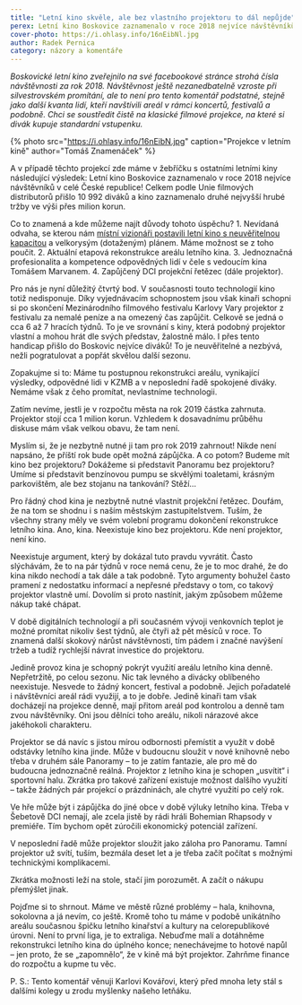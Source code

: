 ```yaml
---
title: "Letní kino skvěle, ale bez vlastního projektoru to dál nepůjde"
perex: Letní kino Boskovice zaznamenalo v roce 2018 nejvíce návštěvníků v celé ČR, ale projektor si musíme stále půjčovat. Změňme to!
cover-photo: https://i.ohlasy.info/16nEibNl.jpg
author: Radek Pernica
category: názory a komentáře
---
```


*Boskovické letní kino zveřejnilo na své facebookové stránce strohá čísla návštěvnosti za rok 2018. Návštěvnost ještě nezanedbatelně vzroste při silvestrovském promítání, ale to není pro tento komentář podstatné, stejně jako další kvanta lidí, kteří navštívili areál v rámci koncertů, festivalů a podobně. Chci se soustředit čistě na klasické filmové projekce, na které si divák kupuje standardní vstupenku.*

{% photo src="https://i.ohlasy.info/16nEibN.jpg" caption="Projekce v letním kině" author="Tomáš Znamenáček" %}

A v případě těchto projekcí zde máme v žebříčku s ostatními letními kiny následující výsledek: Letní kino Boskovice zaznamenalo v roce 2018 nejvíce návštěvníků v celé České republice! Celkem podle Unie filmových distributorů přišlo 10 992 diváků a kino zaznamenalo druhé nejvyšší hrubé tržby ve výši přes milion korun.

Co to znamená a kde můžeme najít důvody tohoto úspěchu? 1. Nevídaná odvaha, se kterou nám [místní vizionáři postavili letní kino s neuvěřitelnou kapacitou](http://www.ohlasy.info/clanky/2015/07/kovarik-80.html) a velkorysým (dotaženým) plánem. Máme možnost se z toho poučit. 2. Aktuální etapová rekonstrukce areálu letního kina. 3. Jednoznačná profesionalita a kompetence odpovědných lidí v čele s vedoucím kina Tomášem Marvanem. 4. Zapůjčený DCI projekční řetězec (dále projektor).

Pro nás je nyní důležitý čtvrtý bod. V současnosti touto technologií kino totiž nedisponuje. Díky vyjednávacím schopnostem jsou však kinaři schopni si po skončení Mezinárodního filmového festivalu Karlovy Vary projektor z festivalu za nemalé peníze a na omezený čas zapůjčit. Celkově se jedná o cca 6 až 7 hracích týdnů. To je ve srovnání s kiny, která podobný projektor vlastní a mohou hrát dle svých představ, žalostně málo. I přes tento handicap přišlo do Boskovic nejvíce diváků! To je neuvěřitelné a nezbývá, nežli pogratulovat a popřát skvělou další sezonu.

Zopakujme si to: Máme tu postupnou rekonstrukci areálu, vynikající výsledky, odpovědné lidi v KZMB a v neposlední řadě spokojené diváky. Nemáme však z čeho promítat, nevlastníme technologii.

Zatím nevíme, jestli je v rozpočtu města na rok 2019 částka zahrnuta. Projektor stojí cca 1 milion korun. Vzhledem k dosavadnímu průběhu diskuse mám však velkou obavu, že tam není. 

Myslím si, že je nezbytně nutné ji tam pro rok 2019 zahrnout! Nikde není napsáno, že příští rok bude opět možná zápůjčka. A co potom? Budeme mít kino bez projektoru? Dokážeme si představit Panoramu bez projektoru? Umíme si představit benzínovou pumpu se skvělými toaletami, krásným parkovištěm, ale bez stojanu na tankování? Stěží… 

Pro řádný chod kina je nezbytně nutné vlastnit projekční řetězec. Doufám, že na tom se shodnu i s naším městským zastupitelstvem. Tuším, že všechny strany měly ve svém volební programu dokončení rekonstrukce letního kina. Ano, kina. Neexistuje kino bez projektoru. Kde není projektor, není kino.

Neexistuje argument, který by dokázal tuto pravdu vyvrátit. Často slýchávám, že to na pár týdnů v roce nemá cenu, že je to moc drahé, že do kina nikdo nechodí a tak dále a tak podobně. Tyto argumenty bohužel často pramení z nedostatku informací a nepřesné představy o tom, co takový projektor vlastně umí. Dovolím si proto nastínit, jakým způsobem můžeme nákup také chápat.

V době digitálních technologií a při současném vývoji venkovních teplot je možné promítat nikoliv šest týdnů, ale čtyři až pět měsíců v roce. To znamená další skokový nárůst návštěvnosti, tím pádem i značné navýšení tržeb a tudíž rychlejší návrat investice do projektoru.

Jedině provoz kina je schopný pokrýt využití areálu letního kina denně. Nepřetržitě, po celou sezonu. Nic tak levného a divácky oblíbeného neexistuje. Nesvede to žádný koncert, festival a podobně. Jejich pořadatelé i návštěvníci areál rádi využijí, a to je dobře. Jedině kinaři tam však docházejí na projekce denně, mají přitom areál pod kontrolou a denně tam zvou návštěvníky. Oni jsou dělníci toho areálu, nikoli nárazové akce jakéhokoli charakteru.

Projektor se dá navíc s jistou mírou odbornosti přemístit a využít v době odstávky letního kina jinde. Může v budoucnu sloužit v nové knihovně nebo třeba v druhém sále Panoramy – to je zatím fantazie, ale pro mě do budoucna jednoznačně reálná. Projektor z letního kina je schopen „usvítit“ i sportovní halu. Zkrátka pro takové zařízení existuje možnost dalšího využití – takže žádných pár projekcí o prázdninách, ale chytré využití po celý rok.

Ve hře může být i zápůjčka do jiné obce v době výluky letního kina. Třeba v Šebetově DCI nemají, ale zcela jistě by rádi hráli Bohemian Rhapsody v premiéře. Tím bychom opět zúročili ekonomický potenciál zařízení. 

V neposlední řadě může projektor sloužit jako záloha pro Panoramu. Tamní projektor už svítí, tuším, bezmála deset let a je třeba začít počítat s možnými technickými komplikacemi.

Zkrátka možnosti leží na stole, stačí jim porozumět. A začít o nákupu přemýšlet jinak.

Pojďme si to shrnout. Máme ve městě různé problémy – hala, knihovna, sokolovna a já nevím, co ještě. Kromě toho tu máme v podobě unikátního areálu současnou špičku letního kinařství a kultury na celorepublikové úrovni. Není to první liga, je to extraliga. Nebuďme malí a dotáhněme rekonstrukci letního kina do úplného konce; nenechávejme to hotové napůl – jen proto, že se „zapomnělo“, že v kině má být projektor. Zahrňme finance do rozpočtu a kupme tu věc. 

P. S.: Tento komentář věnuji Karlovi Kovářovi, který před mnoha lety stál s dalšími kolegy u zrodu myšlenky našeho letňáku.
